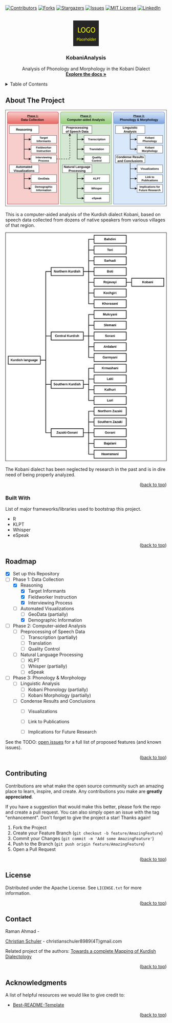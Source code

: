 <a name="readme-top"></a>

<!-- PROJECT SHIELDS -->
<!--
*** We are using markdown "reference style" links for readability.
*** Reference links are enclosed in brackets [ ] instead of parentheses ( ).
*** See the bottom of this document for the declaration of the reference variables
*** for contributors-url, forks-url, etc. This is an optional, concise syntax you may use.
*** https://www.markdownguide.org/basic-syntax/#reference-style-links
-->
[![Contributors][contributors-shield]][contributors-url]
[![Forks][forks-shield]][forks-url]
[![Stargazers][stars-shield]][stars-url]
[![Issues][issues-shield]][issues-url]
[![MIT License][license-shield]][license-url]
[![LinkedIn][linkedin-shield]][linkedin-url]



<!-- PROJECT LOGO -->
<br />
<div align="center">
  <a href="https://github.com/christianschuler8989/KobaniAnalysis">
    <img src="images/logo.png" alt="Logo" width="80" height="80">
  </a>

  <h3 align="center">KobaniAnalysis</h3>

  <p align="center">
    Analysis of Phonology and Morphology in the Kobani Dialect
    <br />
    <a href="https://github.com/christianschuler8989/KobaniAnalysis/tree/main/docs"><strong>Explore the docs »</strong></a>
    <br />
  </p>
</div>



<!-- TABLE OF CONTENTS -->
<details>
  <summary>Table of Contents</summary>
  <ol>
    <li>
      <a href="#about-the-project">About The Project</a>
      <ul>
        <li><a href="#built-with">Built With</a></li>
      </ul>
    </li>
    <li><a href="#roadmap">Roadmap</a></li>
    <li><a href="#contributing">Contributing</a></li>
    <li><a href="#license">License</a></li>
    <li><a href="#contact">Contact</a></li>
    <li><a href="#acknowledgments">Acknowledgments</a></li>
  </ol>
</details>



<!-- ABOUT THE PROJECT -->
## About The Project

[![Project Name Screen Shot][project-screenshot]](https://github.com/Low-ResourceDialectology/KobaniAnalysis)

This is a computer-aided analysis of the Kurdish dialect Kobani, based on speech data collected from dozens of native speakers from various villages of that region.

[![Project Motivation Screen Shot][project-idea]](https://github.com/Low-ResourceDialectology/KobaniAnalysis)

The Kobani dialect has been neglected by research in the past and is in dire need of being properly analyzed.




<p align="right">(<a href="#readme-top">back to top</a>)</p>



### Built With

List of major frameworks/libraries used to bootstrap this project.

* R
* KLPT
* Whisper
* eSpeak


<p align="right">(<a href="#readme-top">back to top</a>)</p>





<!-- ROADMAP -->
## Roadmap

- [x] Set up this Repository
- [ ] Phase 1: Data Collection
    - [x] Reasoning
        - [x] Target Informants
        - [x] Fieldworker Instruction
        - [x] Interviewing Process
    - [ ] Automated Visualizations
        - [ ] GeoData (partially)
        - [x] Demographic Information
- [ ] Phase 2: Computer-aided Analysis
    - [ ] Preprocessing of Speech Data
        - [ ] Transcription (partially)
        - [ ] Translation
        - [ ] Quality Control
    - [ ] Natural Language Processing
        - [ ] KLPT
        - [ ] Whisper (partially)
        - [ ] eSpeak
- [ ] Phase 3: Phonology & Morphology
    - [ ] Linguistic Analysis
        - [ ] Kobani Phonology (partially)
        - [ ] Kobani Morphology (partially)
    - [ ] Condense Results and Conclusions
        - [ ] Visualizations
        - [ ] Link to Publications
        - [ ] Implications for Future Research


See the TODO: [open issues](https://github.com/christianschuler8989/KobaniAnalysis/issues) for a full list of proposed features (and known issues).

<p align="right">(<a href="#readme-top">back to top</a>)</p>



<!-- CONTRIBUTING -->
## Contributing

Contributions are what make the open source community such an amazing place to learn, inspire, and create. Any contributions you make are **greatly appreciated**.

If you have a suggestion that would make this better, please fork the repo and create a pull request. You can also simply open an issue with the tag "enhancement".
Don't forget to give the project a star! Thanks again!

1. Fork the Project
2. Create your Feature Branch (`git checkout -b feature/AmazingFeature`)
3. Commit your Changes (`git commit -m 'Add some AmazingFeature'`)
4. Push to the Branch (`git push origin feature/AmazingFeature`)
5. Open a Pull Request

<p align="right">(<a href="#readme-top">back to top</a>)</p>



<!-- LICENSE -->
## License

Distributed under the Apache License. See `LICENSE.txt` for more information.

<p align="right">(<a href="#readme-top">back to top</a>)</p>



<!-- CONTACT -->
## Contact

Raman Ahmad - 

[Christian Schuler](https://christianschuler8989.github.io/) - christianschuler8989(4T)gmail.com

Related project of the authors: [Towards a complete Mapping of Kurdish Dialectology](https://github.com/Low-ResourceDialectology/DialectMapping)

<p align="right">(<a href="#readme-top">back to top</a>)</p>



<!-- ACKNOWLEDGMENTS -->
## Acknowledgments

A list of helpful resources we would like to give credit to:

* [Best-README-Template](https://github.com/othneildrew/Best-README-Template) 

<p align="right">(<a href="#readme-top">back to top</a>)</p>



<!-- MARKDOWN LINKS & IMAGES -->
<!-- https://www.markdownguide.org/basic-syntax/#reference-style-links -->
[contributors-shield]: https://img.shields.io/github/contributors/christianschuler8989/KobaniAnalysis.svg?style=for-the-badge
[contributors-url]: https://github.com/christianschuler8989/KobaniAnalysis/graphs/contributors
[forks-shield]: https://img.shields.io/github/forks/christianschuler8989/KobaniAnalysis.svg?style=for-the-badge
[forks-url]: https://github.com/christianschuler8989/KobaniAnalysis/network/members
[stars-shield]: https://img.shields.io/github/stars/christianschuler8989/KobaniAnalysis.svg?style=for-the-badge
[stars-url]: https://github.com/christianschuler8989/KobaniAnalysis/stargazers
[issues-shield]: https://img.shields.io/github/issues/christianschuler8989/KobaniAnalysis.svg?style=for-the-badge
[issues-url]: https://github.com/christianschuler8989/KobaniAnalysis/issues
[license-shield]: https://img.shields.io/github/license/christianschuler8989/KobaniAnalysis.svg?style=for-the-badge
[license-url]: https://github.com/christianschuler8989/KobaniAnalysis/blob/main/LICENSE
[linkedin-shield]: https://img.shields.io/badge/-LinkedIn-black.svg?style=for-the-badge&logo=linkedin&colorB=555
[linkedin-url]: https://www.linkedin.com/in/christian-schuler-59090a177/
[project-screenshot]: images/KobaniAnalysis-Concept.png
[project-idea]: images/KobaniAnalysis-LangFamily.png

